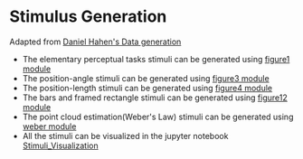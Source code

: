 # Stimulus Generation 

Adapted from [Daniel Hahen's Data generation](https://github.com/Rhoana/perception/tree/master)

- The elementary perceptual tasks stimuli can be generated using [figure1 module](src/ClevelandMcGill/figure1.py)
- The position-angle stimuli can be generated using [figure3 module](src/ClevelandMcGill/figure3.py)
- The position-length stimuli can be generated using [figure4 module](src/ClevelandMcGill/figure4.py)
- The bars and framed rectangle stimuli can be generated using [figure12 module](src/ClevelandMcGill/figure12.py)
- The point cloud estimation(Weber's Law) stimuli can be generated using [weber module](src/ClevelandMcGill/weber.py)
- All the stimuli can be visualized in the jupyter notebook [Stimuli_Visualization](src/ClevelandMcGill/Stimuli_Visualization.ipynb)
